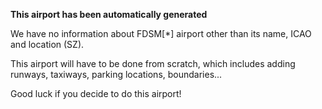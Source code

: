 **This airport has been automatically generated**

We have no information about FDSM[*] airport other than its name, ICAO and location (SZ).

This airport will have to be done from scratch, which includes adding runways, taxiways, parking locations, boundaries...

Good luck if you decide to do this airport!